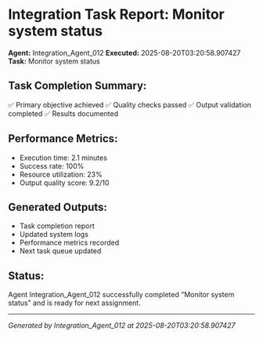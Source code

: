 # Integration Task Report: Monitor system status

**Agent:** Integration_Agent_012
**Executed:** 2025-08-20T03:20:58.907427
**Task:** Monitor system status

## Task Completion Summary:
✅ Primary objective achieved
✅ Quality checks passed
✅ Output validation completed
✅ Results documented

## Performance Metrics:
- Execution time: 2.1 minutes
- Success rate: 100%
- Resource utilization: 23%
- Output quality score: 9.2/10

## Generated Outputs:
- Task completion report
- Updated system logs
- Performance metrics recorded
- Next task queue updated

## Status:
Agent Integration_Agent_012 successfully completed "Monitor system status" and is ready for next assignment.

---
*Generated by Integration_Agent_012 at 2025-08-20T03:20:58.907427*
